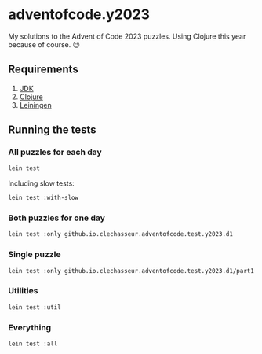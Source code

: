 # adventofcode.y2023

My solutions to the Advent of Code 2023 puzzles. Using Clojure this year because of course. 😉

## Requirements

1. [JDK](https://adoptium.net/)
2. [Clojure](https://clojure.org/)
3. [Leiningen](https://leiningen.org/)

## Running the tests

### All puzzles for each day

```sh
lein test
```

Including slow tests:

```sh
lein test :with-slow
```

### Both puzzles for one day

```sh
lein test :only github.io.clechasseur.adventofcode.test.y2023.d1
```

### Single puzzle

```sh
lein test :only github.io.clechasseur.adventofcode.test.y2023.d1/part1
```

### Utilities

```sh
lein test :util
```

### Everything

```sh
lein test :all
```
